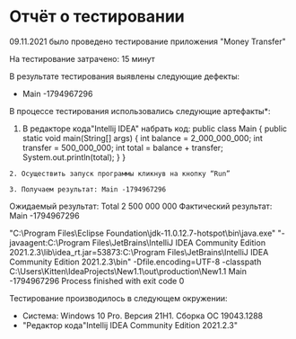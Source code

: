 # Отчёт о тестировании <Money Transfer>

09.11.2021 было проведено тестирование приложения "Money Transfer"

На тестирование затрачено: 15 минут

В результате тестирования выявлены следующие дефекты:
* Main -1794967296


В процессе тестирования использовались следующие артефакты*:


   1. В редакторе кода"Intellij IDEA" набрать код:
    public class Main {
    public static void main(String[] args) {
    int balance = 2_000_000_000;
    int transfer = 500_000_000;
    int total = balance + transfer;
    System.out.println(total);
    }
    }

    2. Осуществить запуск программы кликнув на кнопку “Run”

    3. Получаем результат: Main -1794967296

Ожидаемый результат: Total 2 500 000 000
Фактический результат: Main -1794967296

"C:\Program Files\Eclipse Foundation\jdk-11.0.12.7-hotspot\bin\java.exe" "-javaagent:C:\Program Files\JetBrains\IntelliJ IDEA Community Edition 2021.2.3\lib\idea_rt.jar=53873:C:\Program Files\JetBrains\IntelliJ IDEA Community Edition 2021.2.3\bin" -Dfile.encoding=UTF-8 -classpath C:\Users\Kitten\IdeaProjects\New1.1\out\production\New1.1 Main
-1794967296
Process finished with exit code 0


 Тестирование производилось в следующем окружении: 

   - Система: Windows 10 Pro. Версия 21H1. Сборка ОС 19043.1288
   - "Редактор кода"Intellij IDEA Community Edition 2021.2.3"
